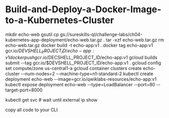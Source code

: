 # Build-and-Deploy-a-Docker-Image-to-a-Kubernetes-Cluster


mkdir echo-web
gsutil cp gs://sureskills-ql/challenge-labs/ch04-kubernetes-app-deployment/echo-web.tar.gz .
tar -xzf echo-web.tar.gz
rm echo-web.tar.gz
docker build -t echo-app:v1 .
docker tag echo-app:v1 gcr.io/$DEVSHELL_PROJECT_ID/echo-app:v1
docker push gcr.io/$DECSHELL_PROJECT_ID/echo-app:v1
gcloud builds submit --tag gcr.io/$DEVSHELL_PROJECT_ID/echo-app:v1  .
gcloud config set compute/zone us-central1-a
gcloud container clusters create echo-cluster  --num-nodes=2 --machine-type=n1-standard-2
kubectl create deployment echo-web --image=gcr.io/qwiklabs-resources/echo-app:v1
kubectl expose deployment echo-web --type=LoadBalancer --port=80 --target-port=8000

kubectl get svc # wait until external ip show

copy all code to your CLI

